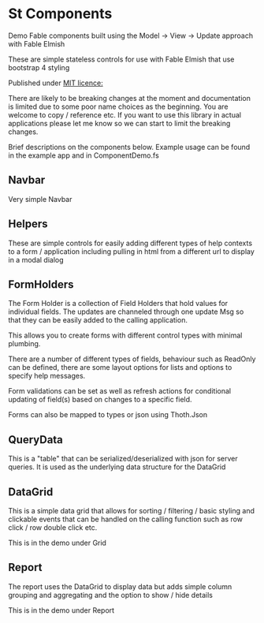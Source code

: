 # St Components

Demo Fable components built using the Model -> View -> Update approach with Fable Elmish

These are simple stateless controls for use with Fable Elmish that use bootstrap 4 styling

Published under [MIT licence:](https://opensource.org/licenses/MIT)

There are likely to be breaking changes at the moment and documentation is limited due to some poor name choices as the beginning. You are welcome to copy / reference etc. If you want to use this library in actual applications please let me know so we can start to limit the breaking changes.

Brief descriptions on the components below. Example usage can be found in the example app and in ComponentDemo.fs

## Navbar
Very simple Navbar

## Helpers
These are simple controls for easily adding different types of help contexts to a form / application including pulling in html from a different url to display in a modal dialog

## FormHolders
The Form Holder is a collection of Field Holders that hold values for individual fields. The updates are channeled through one update Msg so that they can be easily added to the calling application.

This allows you to create forms with different control types with minimal plumbing.

There are a number of different types of fields, behaviour such as ReadOnly can be defined, there are some layout options for lists and options to specify help messages.

Form validations can be set as well as refresh actions for conditional updating of field(s) based on changes to a specific field.

Forms can also be mapped to types or json using Thoth.Json

## QueryData
This is a "table" that can be serialized/deserialized with json for server queries. It is used as the underlying data structure for the DataGrid

## DataGrid
This is a simple data grid that allows for sorting / filtering / basic styling and clickable events that can be handled on the calling function such as row click / row double click etc.

This is in the demo under Grid

## Report
The report uses the DataGrid to display data but adds simple column grouping and aggregating and the option to show / hide details

This is in the demo under Report















